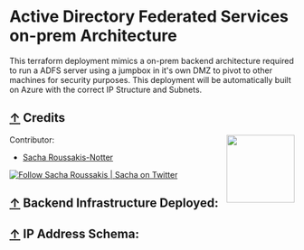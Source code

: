 # Active Directory Federated Services on-prem Architecture

This terraform deployment mimics a on-prem backend architecture required to run a ADFS server using a jumpbox in it's own DMZ to pivot to other machines for security purposes. This deployment will be automatically built on Azure with the correct IP Structure and Subnets.

## [↑](#contents) Credits
Contributor:                                                [<img src="https://github.com/DFW1N/DFW1N-OSINT/blob/master/DFW1N%20Logo.png" align="right" width="120">](https://github.com/DFW1N/DFW1N-OSINT)

- [Sacha Roussakis-Notter](https://github.com/DFW1N)

 [![Follow Sacha Roussakis | Sacha on Twitter](https://img.shields.io/twitter/follow/Sacha.svg?style=social&label=Follow%20%40Sacha)](https://twitter.com/intent/user?screen_name=sacha_roussakis "Follow Sacha Roussakis | Sacha on Twitter")

## [↑](#contents) Backend Infrastructure Deployed:


## [↑](#contents) IP Address Schema:


